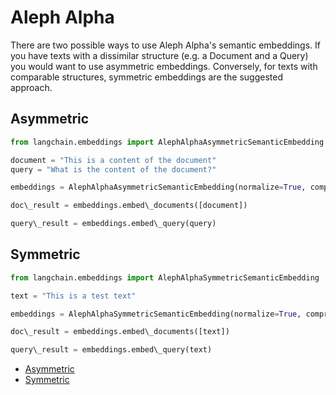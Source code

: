 # Aleph Alpha

There are two possible ways to use Aleph Alpha's semantic embeddings. If you have texts with a dissimilar structure (e.g. a Document and a Query) you would want to use asymmetric embeddings. Conversely, for texts with comparable structures, symmetric embeddings are the suggested approach.

## Asymmetric[​](#asymmetric "Direct link to Asymmetric")

```python
from langchain.embeddings import AlephAlphaAsymmetricSemanticEmbedding  

```

```python
document = "This is a content of the document"  
query = "What is the content of the document?"  

```

```python
embeddings = AlephAlphaAsymmetricSemanticEmbedding(normalize=True, compress\_to\_size=128)  

```

```python
doc\_result = embeddings.embed\_documents([document])  

```

```python
query\_result = embeddings.embed\_query(query)  

```

## Symmetric[​](#symmetric "Direct link to Symmetric")

```python
from langchain.embeddings import AlephAlphaSymmetricSemanticEmbedding  

```

```python
text = "This is a test text"  

```

```python
embeddings = AlephAlphaSymmetricSemanticEmbedding(normalize=True, compress\_to\_size=128)  

```

```python
doc\_result = embeddings.embed\_documents([text])  

```

```python
query\_result = embeddings.embed\_query(text)  

```

- [Asymmetric](#asymmetric)
- [Symmetric](#symmetric)
